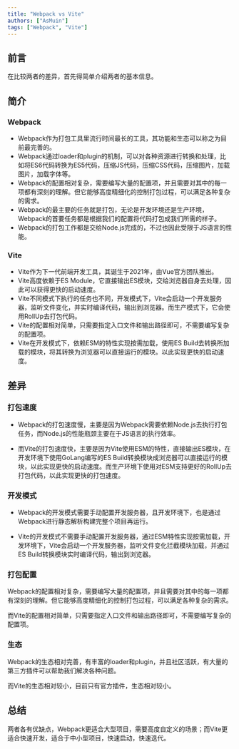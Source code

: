 ```yaml
---
title: "Webpack vs Vite"
authors: ["AsMuin"]
tags: ["Webpack", "Vite"]
---
```

<!-- truncate -->
## 前言
在比较两者的差异，首先得简单介绍两者的基本信息。

## 简介

### Webpack
- Webpack作为打包工具里流行时间最长的工具，其功能和生态可以称之为目前最完善的。
- Webpack通过loader和plugin的机制，可以对各种资源进行转换和处理，比如将ES6代码转换为ES5代码，压缩JS代码，压缩CSS代码，压缩图片，加载图片，加载字体等。
- Webpack的配置相对复杂，需要编写大量的配置项，并且需要对其中的每一项都有深刻的理解。但它能够高度精细化的控制打包过程，可以满足各种复杂的需求。
- Webpack的最主要的任务就是打包，无论是开发环境还是生产环境，Webpack的首要任务都是根据我们的配置将代码打包成我们所需的样子。
- Webpack的打包工作都是交给Node.js完成的，不过也因此受限于JS语言的性能。
### Vite
- Vite作为下一代前端开发工具，其诞生于2021年，由Vue官方团队推出。
- Vite高度依赖于ES Module，它直接输出ES模块，交给浏览器自身去处理，因此可以获得更快的启动速度。
- Vite不同模式下执行的任务也不同，开发模式下，Vite会启动一个开发服务器，监听文件变化，并实时编译代码，输出到浏览器。而生产模式下，它会使用RollUp去打包代码。
- Vite的配置相对简单，只需要指定入口文件和输出路径即可，不需要编写复杂的配置项。
- Vite在开发模式下，依赖ESM的特性实现按需加载，使用ES Build去转换所加载的模块，将其转换为浏览器可以直接运行的模块。以此实现更快的启动速度。

## 差异

### 打包速度
- Webpack的打包速度慢，主要是因为Webpack需要依赖Node.js去执行打包任务，而Node.js的性能瓶颈主要在于JS语言的执行效率。

- 而Vite的打包速度快，主要是因为Vite使用ESM的特性，直接输出ES模块，在开发环境下使用GoLang编写的ES Build转换模块成浏览器可以直接运行的模块，以此实现更快的启动速度。而生产环境下使用对ESM支持更好的RollUp去打包代码，以此实现更快的打包速度。

### 开发模式
- Webpack的开发模式需要手动配置开发服务器，且开发环境下，也是通过Webpack进行静态解析构建完整个项目再运行。

- Vite的开发模式不需要手动配置开发服务器，通过ESM特性实现按需加载，开发环境下，Vite会启动一个开发服务器，监听文件变化拦截模块加载，并通过ES Build转换模块实时编译代码，输出到浏览器。

### 打包配置
Webpack的配置相对复杂，需要编写大量的配置项，并且需要对其中的每一项都有深刻的理解。但它能够高度精细化的控制打包过程，可以满足各种复杂的需求。

而Vite的配置相对简单，只需要指定入口文件和输出路径即可，不需要编写复杂的配置项。

### 生态
Webpack的生态相对完善，有丰富的loader和plugin，并且社区活跃，有大量的第三方插件可以帮助我们解决各种问题。

而Vite的生态相对较小，目前只有官方插件，生态相对较小。

## 总结
两者各有优缺点，Webpack更适合大型项目，需要高度自定义的场景；而Vite更适合快速开发，适合于中小型项目，快速启动，快速迭代。